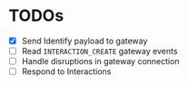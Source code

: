 # TODOs
- [x] Send Identify payload to gateway
- [ ] Read `INTERACTION_CREATE` gateway events
- [ ] Handle disruptions in gateway connection
- [ ] Respond to Interactions
